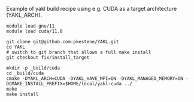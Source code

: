 Example of yakl build recipe using e.g. CUDA as a target architecture (YAKL_ARCH).

```shell
module load gnu/11
module load cuda/11.8

git clone git@github.com:pkestene/YAKL.git
cd YAKL
# switch to git branch that allows a full make install
git checkout fix/install_target

mkdir -p _build/cuda
cd _build/cuda
cmake -DYAKL_ARCH=CUDA -DYAKL_HAVE_MPI=ON -DYAKL_MANAGED_MEMORY=ON -DCMAKE_INSTALL_PREFIX=$HOME/local/yakl-cuda ../
make
make install
```
